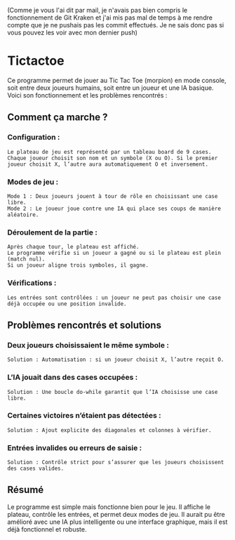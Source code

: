 (Comme je vous l'ai dit par mail, je n'avais pas bien compris le fonctionnement de Git Kraken et j'ai mis pas mal de temps à me rendre compte que je ne pushais pas les commit effectués. Je ne sais donc pas si vous pouvez les voir avec mon dernier push)
# Tictactoe

Ce programme permet de jouer au Tic Tac Toe (morpion) en mode console, soit entre deux joueurs humains, soit entre un joueur et une IA basique. Voici son fonctionnement et les problèmes rencontrés :
## Comment ça marche ?

### Configuration :
    Le plateau de jeu est représenté par un tableau board de 9 cases.
    Chaque joueur choisit son nom et un symbole (X ou O). Si le premier joueur choisit X, l’autre aura automatiquement O et inversement.

### Modes de jeu :
    Mode 1 : Deux joueurs jouent à tour de rôle en choisissant une case libre.
    Mode 2 : Le joueur joue contre une IA qui place ses coups de manière aléatoire.

### Déroulement de la partie :
    Après chaque tour, le plateau est affiché.
    Le programme vérifie si un joueur a gagné ou si le plateau est plein (match nul).
    Si un joueur aligne trois symboles, il gagne.

### Vérifications :
    Les entrées sont contrôlées : un joueur ne peut pas choisir une case déjà occupée ou une position invalide.

## Problèmes rencontrés et solutions

### Deux joueurs choisissaient le même symbole :
    Solution : Automatisation : si un joueur choisit X, l’autre reçoit O.

### L’IA jouait dans des cases occupées :
    Solution : Une boucle do-while garantit que l’IA choisisse une case libre.

### Certaines victoires n’étaient pas détectées :
    Solution : Ajout explicite des diagonales et colonnes à vérifier.

### Entrées invalides ou erreurs de saisie :
    Solution : Contrôle strict pour s’assurer que les joueurs choisissent des cases valides.

## Résumé

Le programme est simple mais fonctionne bien pour le jeu. Il affiche le plateau, contrôle les entrées, et permet deux modes de jeu. Il aurait pu être amélioré avec une IA plus intelligente ou une interface graphique, mais il est déjà fonctionnel et robuste.

